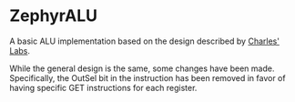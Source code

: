 # ZephyrALU
A basic ALU implementation based on the design described by [Charles' Labs](http://www.charleslabs.fr/en/project-A+basic+VHDL+processor).

While the general design is the same, some changes have been made. Specifically, the OutSel bit in the instruction has been removed in favor of having specific GET instructions for each register.